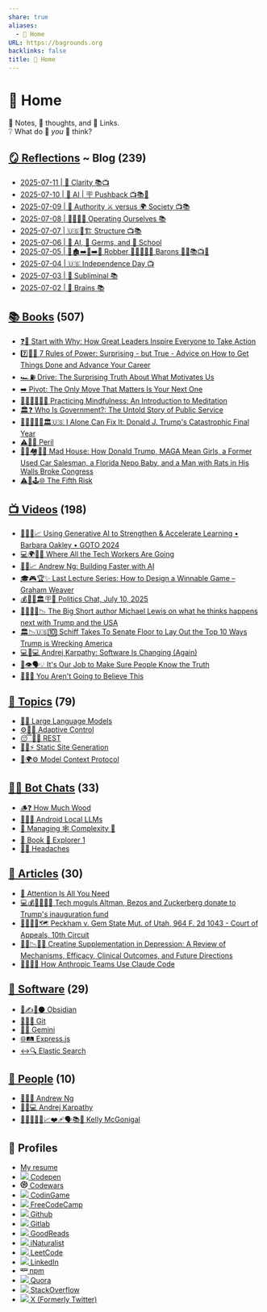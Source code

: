 ```yaml
---
share: true
aliases:
  - 🏡 Home
URL: https://bagrounds.org
backlinks: false
title: 🏡 Home
---
```

# 🏡 Home  
📑 Notes, 💭 thoughts, and 🔗 Links.  
❔ What do 🫵 _you_ 🤔 think?  
  
## [🪞 Reflections](./reflections/index.md) ~ Blog (239)  
- [2025-07-11 | 🌟 Clarity 📚📺](./reflections/2025-07-11.md)  
- [2025-07-10 | 🤖 AI | 🪧 Pushback 📺📚👥](./reflections/2025-07-10.md)  
- [2025-07-09 | 👹 Authority ⚔️ versus 🌍 Society 📺📚](./reflections/2025-07-09.md)  
- [2025-07-08 | 🧠🧘🏼‍♀️ Operating Ourselves 📚](./reflections/2025-07-08.md)  
- [2025-07-07 | 🇺🇸🔬🏗️ Structure 📺📚](./reflections/2025-07-07.md)  
- [2025-07-06 | 🤖 AI, 🦠 Germs, and 🏫 School](./reflections/2025-07-06.md)  
- [2025-07-05 | 🤕🏚️➡️💸➡️🏰 Robber 🧛🏻‍♂️🤝👹 Barons 🤖💬📚📺📄](./reflections/2025-07-05.md)  
- [2025-07-04 | 🇺🇸 Independence Day 📺](./reflections/2025-07-04.md)  
- [2025-07-03 | 🤫 Subliminal 📚](./reflections/2025-07-03.md)  
- [2025-07-02 | 🧠 Brains 📚](./reflections/2025-07-02.md)  
  
  
## [📚 Books](./books/index.md) (507)  
- [❓🎯 Start with Why: How Great Leaders Inspire Everyone to Take Action](./books/start-with-why-how-great-leaders-inspire-everyone-to-take-action.md)  
- [7️⃣📏👑 7 Rules of Power: Surprising - but True - Advice on How to Get Things Done and Advance Your Career](./books/7-rules-of-power.md)  
- [🏎️⛽ Drive: The Surprising Truth About What Motivates Us](./books/drive-the-surprising-truth-about-what-motivates-us.md)  
- [➡️ Pivot: The Only Move That Matters Is Your Next One](./books/pivot-the-only-move-that-matters-is-your-next-one.md)  
- [🧘🏼‍♀️👩🏼‍🏫 Practicing Mindfulness: An Introduction to Meditation](./books/practicing-mindfulness-an-introduction-to-meditation.md)  
- [🏛️❓ Who Is Government?: The Untold Story of Public Service](./books/who-is-government-the-untold-story-of-public-service.md)  
- [🍊🤡🤥👹💥🏛️🇺🇸 I Alone Can Fix It: Donald J. Trump's Catastrophic Final Year](./books/i-alone-can-fix-it-donald-j-trumps-catastrophic-final-year.md)  
- [⚠️😬😰 Peril](./books/peril.md)  
- [🤯🐍🏘️🎪💥 Mad House: How Donald Trump, MAGA Mean Girls, a Former Used Car Salesman, a Florida Nepo Baby, and a Man with Rats in His Walls Broke Congress](./books/mad-house.md)  
- [⚠️🥴🕹️🌐 The Fifth Risk](./books/the-fifth-risk.md)  
  
  
## [📺 Videos](./videos/index.md) (198)  
- [🤖🧠🚀📈 Using Generative AI to Strengthen & Accelerate Learning • Barbara Oakley • GOTO 2024](./videos/using-generative-ai-to-strengthen-accelerate-learning-barbara-oakley-goto-2024.md)  
- [💻🌍🚶‍♀️ Where All the Tech Workers Are Going](./videos/where-all-the-tech-workers-are-going.md)  
- [🤖🚀📈 Andrew Ng: Building Faster with AI](./videos/andrew-ng-building-faster-with-ai.md)  
- [🎓🎮🏆✨ Last Lecture Series: How to Design a Winnable Game – Graham Weaver](./videos/last-lecture-series-how-to-design-a-winnable-game-graham-weaver.md)  
- [💰🌊🚧🏛️🪧🚨 Politics Chat, July 10, 2025](./videos/politics-chat-july-10-2025.md)  
- [👹👀🇺🇸📉 The Big Short author Michael Lewis on what he thinks happens next with Trump and the USA](./videos/the-big-short-author-michael-lewis-on-what-he-thinks-happens-next-with-trump-and-the-usa.md)  
- [🏛️📉🇺🇸🔟 Schiff Takes To Senate Floor to Lay Out the Top 10 Ways Trump is Wrecking America](./videos/schiff-takes-to-senate-floor-to-lay-out-the-top-10-ways-trump-is-wrecking-america.md)  
- [💻🔄💻 Andrej Karpathy: Software Is Changing (Again)](./videos/andrej-karpathy-software-is-changing-again.md)  
- [📢👁️🗣️💡 It's Our Job to Make Sure People Know the Truth](./videos/its-our-job-to-make-sure-people-know-the-truth.md)  
- [🤯😲😳 You Aren't Going to Believe This](./videos/you-arent-going-to-believe-this.md)  
  
  
## [🌌 Topics](./topics/index.md) (79)  
- [🤖🦜 Large Language Models](./topics/large-language-models.md)  
- [⚙️🧠🔄 Adaptive Control](./topics/adaptive-control.md)  
- [😴🛌🧘 REST](./topics/rest.md)  
- [💾🧱⚡️ Static Site Generation](./topics/static-site-generation.md)  
- [🧠🌍⚙️ Model Context Protocol](./topics/model-context-protocol.md)  
  
  
## [🤖💬 Bot Chats](./bot-chats/index.md) (33)  
- [🪵❓ How Much Wood](./bot-chats/how-much-wood.md)  
- [🤖📱🧠 Android Local LLMs](./bot-chats/android-local-llms.md)  
- [🧭 Managing 🕸️ Complexity 🧠](./bot-chats/managing-complexity.md)  
- [📖 Book 🧭 Explorer 1](./bot-chats/book-explorer-1.md)  
- [🤕😖 Headaches](./bot-chats/headaches.md)  
  
  
## [📄  Articles](./articles/index.md) (30)  
- [👀 Attention Is All You Need](./articles/attention-is-all-you-need.md)  
- [💻💰🤝👹🇺🇸 Tech moguls Altman, Bezos and Zuckerberg donate to Trump's inauguration fund](./articles/tech-moguls-altman-bezos-and-zuckerberg-donate-to-trumps-inauguration-fund.md)  
- [👨‍⚖️🆚🏢🗺️ Peckham v. Gem State Mut. of Utah, 964 F. 2d 1043 - Court of Appeals, 10th Circuit](../Peckham%20v.%20Gem%20State%20Mut.%20of%20Utah,%20964%20F.%202d%201043%20-%20Court%20of%20Appeals,%2010th%20Circuit.md)  
- [💪🧠📉💊🔎 Creatine Supplementation in Depression: A Review of Mechanisms, Efficacy, Clinical Outcomes, and Future Directions](./articles/creatine-supplementation-in-depression-a-review-of-mechanisms-efficacy-clinical-outcomes-and-future-directions.md)  
- [🧑‍💻🤖🤝 How Anthropic Teams Use Claude Code](./articles/how-anthropic-teams-use-claude-code.md)  
  
  
## [💾 Software](./software/index.md) (29)  
- [💾✍️🌋⚫️ Obsidian](./software/obsidian.md)  
- [💾➕🤝 Git](./software/git.md)  
- [🤖♊ Gemini](./software/gemini.md)  
- [🌐🛤️ Express.js](./software/express.md)  
- [↔️🔍 Elastic Search](./software/elastic-search.md)  
  
  
## [👥 People](./people/index.md) (10)  
- [👨‍🏫🤖 Andrew Ng](./people/andrew-ng.md)  
- [🤖🧠💻 Andrej Karpathy](./people/andrej-karpathy.md)  
- [🧠🔬🧘‍♀️💪📈❤️‍🩹🗣️📚🌟 Kelly McGonigal](./people/kelly-mcgonigal.md)  
  
  
## 🔗 Profiles  
- [My resume](./topics/my-resume.md)  
- <a href="http://codepen.io/bagrounds"><img style="height:1em; margin:0;" src="https://simpleicons.org/icons/codepen.svg"/> Codepen</a>  
- <a href="http://www.codewars.com/users/bagrounds"><img style="height:1em; margin:0;" src="https://raw.githubusercontent.com/bagrounds/icons/master/codewars.svg"/> Codewars</a>  
- <a href="https://www.codingame.com/profile/0d172b10ecb72b81c2bb2646e8be9d8a8930706"><img style="height:1em; margin:0;" src="https://simpleicons.org/icons/codingame.svg"/> CodinGame</a>  
- <a href="http://freecodecamp.com/bagrounds"><img style="height:1em; margin:0;" src="https://simpleicons.org/icons/freecodecamp.svg"/> FreeCodeCamp</a>  
- <a href="https://github.com/bagrounds"><img style="height:1em; margin:0;" src="https://simpleicons.org/icons/github.svg"/> Github</a>  
- <a href="http://gitlab.com/bagrounds"><img style="height:1em; margin:0;" src="https://simpleicons.org/icons/gitlab.svg"/> Gitlab</a>  
- <a href="http://goodreads.com/bagrounds"><img style="height:1em; margin:0;" src="https://simpleicons.org/icons/goodreads.svg"/> GoodReads</a>  
- <a href="https://www.inaturalist.org/people/8822063"><img style="height:1em; margin:0;" src="https://static.inaturalist.org/wiki_page_attachments/3154-original.png"/> iNaturalist</a>  
- <a href="https://leetcode.com/u/bagrounds"><img style="height:1em; margin:0;" src="https://simpleicons.org/icons/leetcode.svg"/> LeetCode</a>  
- <a href="https://linkedin.com/in/bagrounds"><img style="height:1em; margin:0;" src="https://simpleicons.org/icons/linkedin.svg"/> LinkedIn</a>  
- <a href="http://www.npmjs.com/~bagrounds"><img style="height:1em; margin:0;" src="https://raw.githubusercontent.com/bagrounds/icons/master/npm.svg"/> npm</a>  
- <a href="https://www.quora.com/profile/Bryan-Grounds"><img style="height:1em; margin:0;" src="https://simpleicons.org/icons/quora.svg"/> Quora</a>  
- <a href="http://stackoverflow.com/users/2081363/bagrounds"><img style="height:1em; margin:0;" src="https://simpleicons.org/icons/stackoverflow.svg"/> StackOverflow</a>  
- <a href="https://twitter.com/bagrounds"><img style="height:1em; margin:0;" src="https://simpleicons.org/icons/x.svg"/> X (Formerly Twitter)</a>  
